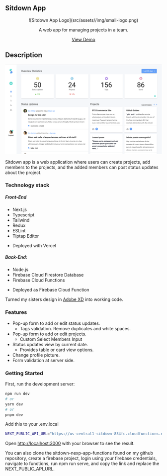 ## Sitdown App

<div align="center">
![Sitdown App Logo](src/assets//img/small-logo.png) 

A web app for managing projects in a team. 

[View Demo](https://sitdown-next-app.vercel.app/login)
</div>

## Description

![Sitdown App](src/assets/screenshot/dashboard.png) 

Sitdown app is a web application where users can create projects, add members to the projects, and the added members can post status updates about the project. 

### Technology stack

##### Front-End
* Next.js 
* Typescript
* Tailwind
* Redux
* ESLint
* Tiptap Editor
- Deployed with Vercel

##### Back-End:
* Node.js 
* Firebase Cloud Firestore Database
* Firebase Cloud Functions
- Deployed as Firebase Cloud Function

Turned my sisters design in [Adobe XD](https://xd.adobe.com/view/dd6bbf87-41bb-4196-a87b-15ebf31ff0bc-8838/specs/?fbclid=IwZXh0bgNhZW0CMTAAAR0ZRBR0ETV0urundu9y7qu-KMyMowjEfABJg3CIHEavuhO_jgvA7CUxJ64_aem_AdY8OcPzJJwmj7y5xdqCDrMPWNVUufNl25Osb5gHqtnEAPXI7RTzGHt03NDlDcCchEp8zpdGRt8U6VZBs5s5yuHN) into working code. 

### Features
* Pop-up form to add or edit status updates.
    * Tags validation. Remove duplicates and white spaces.
* Pop-up form to add or edit projects.
    * Custom Select Members Input
* Status updates view by current date. 
    * Provides table or card view options. 
* Change profile picture.
* Form validation at server side.




### Getting Started

First, run the development server:

```bash
npm run dev
# or
yarn dev
# or
pnpm dev
```

Add this to your .env.local
```sh
NEXT_PUBLIC_API_URL="https://us-central1-sitdown-834fc.cloudfunctions.net/api/"
```

Open [http://localhost:3000](http://localhost:3000) with your browser to see the result.

You can also clone the sitdown-nexp-app-functions found on my github repository, create a firebase project, login using your firebase credentials, navigate to functions, run npm run serve, and copy the link and replace the NEXT_PUBLIC_API_URL.
